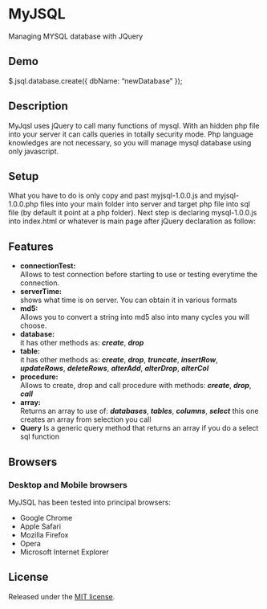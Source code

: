 # MyJSQL
Managing MYSQL database with JQuery

## Demo
$.jsql.database.create({
  dbName: “newDatabase”
});

## Description
MyJqsl uses jQuery to call many functions of mysql.
With an hidden php file into your server it can calls queries in totally security mode.
Php language knowledges are not necessary, so you will manage mysql database using only javascript.

## Setup
What you have to do is only copy and past myjsql-1.0.0.js and myjsql-1.0.0.php files into your main folder into server and target php file into sql file (by default it point at a php folder).
Next step is declaring mysql-1.0.0.js into index.html or whatever is main page after jQuery declaration as follow:

<script src=“myjsql-1.0.0.js”></script> 

## Features
* **connectionTest:**  
  Allows to test connection before starting to use or testing everytime the connection.
* **serverTime:**  
  shows what time is on server. You can obtain it in various formats
* **md5:**  
  Allows you to convert a string into md5 also into many cycles you will choose.
* **database:**  
  it has other methods as:
  ***create***,
  ***drop***
* **table:**  
  it has other methods as:
  ***create***,
  ***drop***,
  ***truncate***,
  ***insertRow***,
  ***updateRows***,
  ***deleteRows***,
  ***alterAdd***,
  ***alterDrop***,
  ***alterCol***
* **procedure:**  
  Allows to create, drop and call procedure with methods:
  ***create***,
  ***drop***,
  ***call***
* **array:**  
  Returns an array to use of:
  ***databases***,
  ***tables***,
  ***columns***,
  ***select***
  this one creates an array from selection you call
* **Query**
  Is a generic query method that returns an array if you do a select sql function

## Browsers

### Desktop and Mobile browsers
MyJSQL has been tested into principal browsers:

* Google Chrome
* Apple Safari
* Mozilla Firefox
* Opera
* Microsoft Internet Explorer

## License
Released under the [MIT license](http://www.opensource.org/licenses/MIT).
